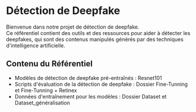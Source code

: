 # Détection de Deepfake

Bienvenue dans notre projet de détection de deepfake.  
Ce référentiel contient des outils et des ressources pour aider à détecter les deepfakes, qui sont des contenus manipulés générés par des techniques d'intelligence artificielle.

## Contenu du Référentiel

- Modèles de détection de deepfake pré-entraînés : Resnet101
- Scripts d'évaluation de la détection de deepfake : Dossier Fine-Tunning et Fine-Tunning + Retinex 
- Données d'entraînement pour les modèles : Dossier Dataset et Dataset_généralisation  
